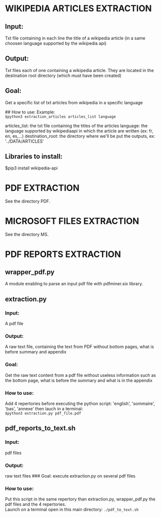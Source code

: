 # WIKIPEDIA ARTICLES EXTRACTION 
## Input: 
Txt file containing in each line the title of a wikipedia article (in a same choosen language supported by the wikipedia api)

## Output: 
Txt files each of one containing a wikipedia article. They are located in the destination root directory (which must have been created)

## Goal: 
Get a specific list of txt articles from wikipedia in a specific language

## How to use:
Example:     
`$python3 extraction_articles articles_list language`

articles_list: the txt file containing the titles of the articles
language: the language supported by wikipediaapi in which the article are written (ex: fr, en, es,...)
destination_root: the directory where we'll be put the outputs, ex: '../DATA/ARTICLES'

## Libraries to install:
$pip3 install wikipedia-api

# PDF EXTRACTION
See the directory PDF.

# MICROSOFT FILES EXTRACTION
See the directory MS.

# PDF REPORTS EXTRACTION
## wrapper_pdf.py ###
A module enabling to parse an input pdf file with pdfminer.six library.

## extraction.py ###
### Input: 
A pdf file
### Output: 
A raw text file, containing the text from PDF without bottom pages, what is before summary and appendix
### Goal: 
Get the raw text content from a pdf file without useless information such as the bottom page, what is before the summary and what is in the appendix
### How to use:
Add 4 repertories before executing the python script: 'english', 'sommaire', 'bas', 'annexe' then lauch in a terminal:     
`$python3 extraction.py pdf_file.pdf`

## pdf_reports_to_text.sh ###
### Input: 
pdf files
### Output: 
raw text files
### Goal: 
execute extraction.py on several pdf files 
### How to use:
Put this script in the same repertory than extraction.py, wrapper_pdf.py the pdf files and the 4 repertories.           
Launch on a terminal open in this main directory:
`./pdf_to_text.sh`
